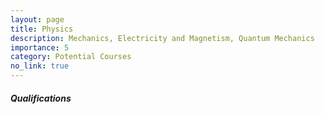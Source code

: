 ```yaml
---
layout: page
title: Physics
description: Mechanics, Electricity and Magnetism, Quantum Mechanics
importance: 5
category: Potential Courses
no_link: true
---
```


##### Qualifications
